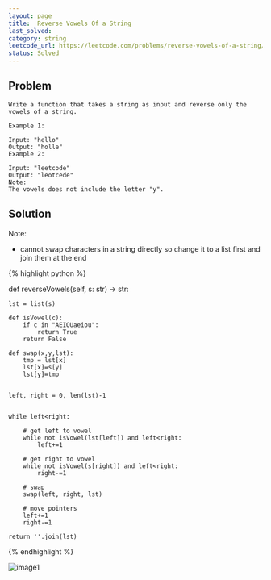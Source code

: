 ```yaml
---
layout: page
title:  Reverse Vowels Of a String
last_solved: 
category: string
leetcode_url: https://leetcode.com/problems/reverse-vowels-of-a-string/submissions/
status: Solved
---
```


Problem
-------

```
Write a function that takes a string as input and reverse only the vowels of a string.

Example 1:

Input: "hello"
Output: "holle"
Example 2:

Input: "leetcode"
Output: "leotcede"
Note:
The vowels does not include the letter "y".

```

Solution
----------

Note:

- cannot swap characters in a string directly so change it to a list first and join them at the end

{% highlight python %}

def reverseVowels(self, s: str) -> str:
    
    lst = list(s)
    
    def isVowel(c):
        if c in "AEIOUaeiou":
            return True
        return False
    
    def swap(x,y,lst):
        tmp = lst[x]
        lst[x]=s[y]
        lst[y]=tmp
    
    
    left, right = 0, len(lst)-1
    
    
    while left<right:
        
        # get left to vowel
        while not isVowel(lst[left]) and left<right:
            left+=1
        
        # get right to vowel
        while not isVowel(s[right]) and left<right:
            right-=1
        
        # swap
        swap(left, right, lst)
        
        # move pointers
        left+=1
        right-=1
    
    return ''.join(lst)

{% endhighlight %}


![image1]()